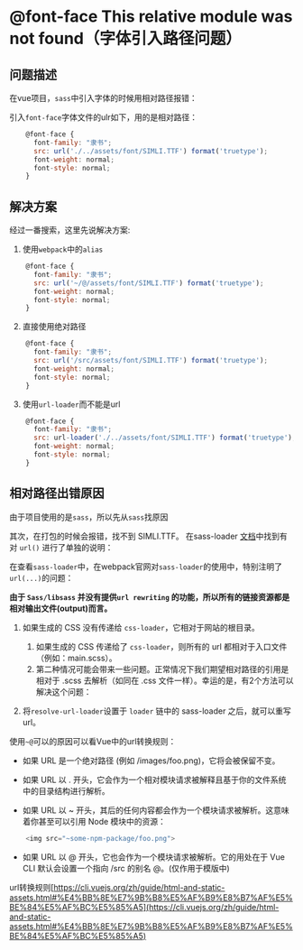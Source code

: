 # @font-face This relative module was not found（字体引入路径问题）

## 问题描述
在vue项目，`sass`中引入字体的时候用相对路径报错：
[](./../image/font.png)

引入`font-face`字体文件的ulr如下，用的是相对路径：
```javascript
	@font-face {
	  font-family: "隶书";
	  src: url('./../assets/font/SIMLI.TTF') format('truetype');
	  font-weight: normal;
	  font-style: normal;
	}
```

## 解决方案
经过一番搜索，这里先说解决方案:
1. 使用`webpack`中的`alias`
```javascript
	@font-face {
	  font-family: "隶书";
	  src: url('~/@/assets/font/SIMLI.TTF') format('truetype');
	  font-weight: normal;
	  font-style: normal;
	}
```

2. 直接使用绝对路径
```javascript
	@font-face {
	  font-family: "隶书";
	  src: url('/src/assets/font/SIMLI.TTF') format('truetype');
	  font-weight: normal;
	  font-style: normal;
	}
```
3. 使用`url-loader`而不能是url
```javascript
	@font-face {
	  font-family: "隶书";
	  src: url-loader('./../assets/font/SIMLI.TTF') format('truetype');
	  font-weight: normal;
	  font-style: normal;
	}
```

## 相对路径出错原因
由于项目使用的是`sass`，所以先从`sass`找原因

其次，在打包的时候会报错，找不到 SIMLI.TTF。 在sass-loader [文档](https://github.com/webpack-contrib/sass-loader#problems-with-url)中找到有对 `url()` 进行了单独的说明：


在查看`sass-loader`中，在webpack官网对`sass-loader`的使用中，特别注明了`url(...)`的问题：

**由于 `Sass/libsass` 并没有提供`url rewriting` 的功能，所以所有的链接资源都是相对输出文件(output)而言。**

1. 如果生成的 CSS 没有传递给 `css-loader`，它相对于网站的根目录。
	1. 如果生成的 CSS 传递给了 `css-loader`，则所有的 url 都相对于入口文件（例如：main.scss）。
	2. 第二种情况可能会带来一些问题。正常情况下我们期望相对路径的引用是相对于 .scss 去解析（如同在 .css 文件一样）。幸运的是，有2个方法可以解决这个问题：

2. 将`resolve-url-loader`设置于 `loader` 链中的 sass-loader 之后，就可以重写 url。


使用`~@`可以的原因可以看Vue中的url转换规则：


* 如果 URL 是一个绝对路径 (例如 /images/foo.png)，它将会被保留不变。

* 如果 URL 以 . 开头，它会作为一个相对模块请求被解释且基于你的文件系统中的目录结构进行解析。

* 如果 URL 以 ~ 开头，其后的任何内容都会作为一个模块请求被解析。这意味着你甚至可以引用 Node 模块中的资源：
```javascript
	<img src="~some-npm-package/foo.png">
```
* 如果 URL 以 @ 开头，它也会作为一个模块请求被解析。它的用处在于 Vue CLI 默认会设置一个指向 <projectRoot>/src 的别名 @。(仅作用于模版中)


url转换规则[https://cli.vuejs.org/zh/guide/html-and-static-assets.html#%E4%BB%8E%E7%9B%B8%E5%AF%B9%E8%B7%AF%E5%BE%84%E5%AF%BC%E5%85%A5](https://cli.vuejs.org/zh/guide/html-and-static-assets.html#%E4%BB%8E%E7%9B%B8%E5%AF%B9%E8%B7%AF%E5%BE%84%E5%AF%BC%E5%85%A5)



